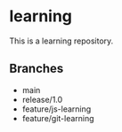 # learning

This is a learning repository.

## Branches
- main
- release/1.0
- feature/js-learning
- feature/git-learning
